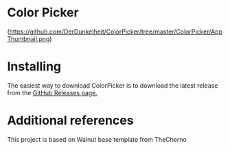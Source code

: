 # Color Picker
(https://github.com/DerDunkelheit/ColorPicker/tree/master/ColorPicker/AppThumbnail.png)

# Installing
The easiest way to download ColorPicker is to download the latest release from the [GitHub Releases page.](https://github.com/DerDunkelheit/ColorPicker/releases)

# Additional references
This project is based on Walnut base template from TheCherno
